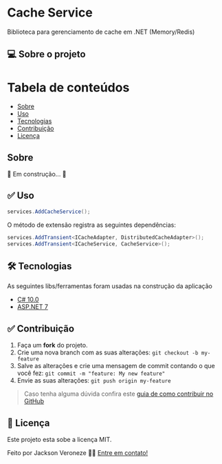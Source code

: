 # Cache Service

Biblioteca para gerenciamento de cache em .NET (Memory/Redis)

## 💻 Sobre o projeto

Tabela de conteúdos
=================

* [Sobre](#sobre)
* [Uso](#uso)
* [Tecnologias](#tecnologias)
* [Contribuição](#contribuição)
* [Licença](#licença)

## Sobre

🚧 Em construção... 🚧

## ✅ Uso

```csharp
services.AddCacheService();
```

O método de extensão registra as seguintes dependências:

```csharp
services.AddTransient<ICacheAdapter, DistributedCacheAdapter>();
services.AddTransient<ICacheService, CacheService>();
```

## 🛠 Tecnologias

As seguintes libs/ferramentas foram usadas na construção da aplicação

- [C# 10.0](https://docs.microsoft.com/pt-br/dotnet/csharp/)
- [ASP.NET 7](https://dotnet.microsoft.com/)

## ✅ Contribuição

1. Faça um **fork** do projeto.
2. Crie uma nova branch com as suas alterações: `git checkout -b my-feature`
3. Salve as alterações e crie uma mensagem de commit contando o que você
   fez: `git commit -m "feature: My new feature"`
4. Envie as suas alterações: `git push origin my-feature`

> Caso tenha alguma dúvida confira
> este [guia de como contribuir no GitHub](https://github.com/firstcontributions/first-contributions)

## 📝 Licença

Este projeto esta sobe a licença MIT.

Feito por Jackson Veroneze 👋🏽 [Entre em contato!](https://www.linkedin.com/in/jacksonveroneze/)

